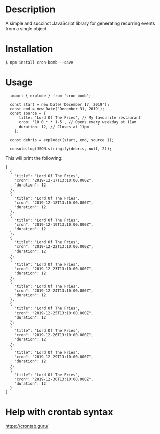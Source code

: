 # Description

A simple and succinct JavaScript library for generating recurring events from a single object.

# Installation

`$ npm install cron-bomb --save`

# Usage

```
  import { explode } from 'cron-bomb';

  const start = new Date('December 17, 2019');
  const end = new Date('December 31, 2019');
  const source = {
      title: 'Lord Of The Fries', // My favourite restaurant
      cron: '10 0 * * 1-5', // Opens every weekday at 11am
      duration: 12, // Closes at 11pm
    };

  const debris = explode({start, end, source });

  console.log(JSON.stringify(debris, null, 2));  
```

This will print the following:

```
[
  {
    "title": "Lord Of The Fries",
    "cron": "2019-12-17T13:10:00.000Z",
    "duration": 12
  },
  {
    "title": "Lord Of The Fries",
    "cron": "2019-12-18T13:10:00.000Z",
    "duration": 12
  },
  {
    "title": "Lord Of The Fries",
    "cron": "2019-12-19T13:10:00.000Z",
    "duration": 12
  },
  {
    "title": "Lord Of The Fries",
    "cron": "2019-12-22T13:10:00.000Z",
    "duration": 12
  },
  {
    "title": "Lord Of The Fries",
    "cron": "2019-12-23T13:10:00.000Z",
    "duration": 12
  },
  {
    "title": "Lord Of The Fries",
    "cron": "2019-12-24T13:10:00.000Z",
    "duration": 12
  },
  {
    "title": "Lord Of The Fries",
    "cron": "2019-12-25T13:10:00.000Z",
    "duration": 12
  },
  {
    "title": "Lord Of The Fries",
    "cron": "2019-12-26T13:10:00.000Z",
    "duration": 12
  },
  {
    "title": "Lord Of The Fries",
    "cron": "2019-12-29T13:10:00.000Z",
    "duration": 12
  },
  {
    "title": "Lord Of The Fries",
    "cron": "2019-12-30T13:10:00.000Z",
    "duration": 12
  }
]
```

# Help with crontab syntax

https://crontab.guru/
